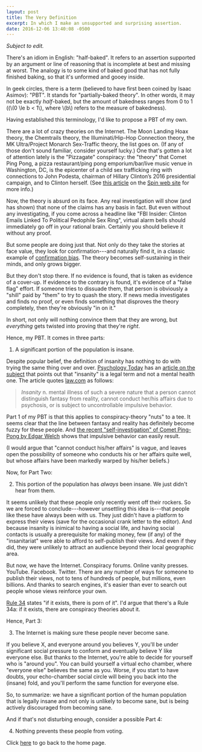```yaml
---
layout: post
title: The Very Definition
excerpt: In which I make an unsupported and surprising assertion.
date: 2016-12-06 13:40:08 -0500
---
```

*Subject to edit.*

There's an idiom in English: "half-baked".  It refers to an assertion
supported by an argument or line of reasoning that is incomplete at
best and missing at worst.  The analogy is to some kind of baked good
that has not fully finished baking, so that it's unformed and gooey
inside.

In geek circles, there is a term (believed to have first been coined
by Isaac Asimov): "PBT".  It stands for "partially-baked theory".  In
other words, it may not be exactly *half*-baked, but the amount of
bakedness ranges from 0 to 1 ((\\(0 \le b < 1\\), where \\(b\\) refers
to the measure of bakedness).

Having established this terminology, I'd like to propose a PBT of my
own.

There are a lot of crazy theories on the Internet.  The Moon Landing
Hoax theory, the Chemtrails theory, the Illuminati/Hip-Hop Connection
theory, the MK Ultra/Project Monarch Sex-Traffic theory, the list goes
on.  (If any of those don't sound familiar, consider yourself lucky.)
One that's gotten a lot of attention lately is the "Pizzagate"
conspiracy: the "theory" that Comet Ping Pong, a pizza restaurant/ping
pong emporium/bar/live music venue in Washington, DC, is the epicenter
of a child sex trafficking ring with connections to John Podesta,
chairman of Hillary Clinton’s 2016 presidential campaign, and to
Clinton herself.  (See [this
article](http://www.spin.com/2016/12/what-is-pizzagate-the-insane-child-sex-conspiracy-theory-that-led-a-man-to-fire-a-rifle-in-a-restaurant-explanied/)
on the [Spin web site](http://www.spin.com/) for more info.)

Now, the theory is absurd on its face.  Any real investigation will
show (and has shown) that none of the claims has any basis in fact.
But even without any investigating, if you come across a headline
like "FBI Insider: Clinton Emails Linked To Political Pedophile Sex
Ring", virtual alarm bells should immediately go off in your rational
brain.  Certainly you should believe it without any proof.

But some people are doing just that.  Not only do they take the
stories at face value, they look for confirmation---and naturally find
it, in a classic example of [confirmation
bias](https://en.wikipedia.org/wiki/Confirmation_bias).  The theory
becomes self-sustaining in their minds, and only grows bigger.

But they don't stop there.  If no evidence is found, that is taken as
evidence of a cover-up.  If evidence to the contrary is found, it's
evidence of a "false flag" effort.  If someone tries to dissuade them,
that person is obviously a "shill" paid by "them" to try to quash the
story.  If news media investigates and finds no proof, or even finds
something that disproves the theory completely, then they're obviously
"in on it."

In short, not only will nothing convince them that they are wrong, but
*everything* gets twisted into proving that they're *right*.

Hence, my PBT.  It comes in three parts:

1) A significant portion of the population is insane.

Despite popular belief, the definition of insanity has nothing to do
with trying the same thing over and over.  [Psychology
Today](https://www.psychologytoday.com/) has an [article on the
subject](https://www.psychologytoday.com/blog/in-therapy/200907/the-definition-insanity-is) that
points out that "insanity" is a legal term and not a
mental health one.  The article quotes [law.com](http://www.law.com/)
as follows:

> *Insanity* n. mental illness of such a severe nature that a person
>  cannot distinguish fantasy from reality, cannot conduct her/his
>  affairs due to psychosis, or is subject to uncontrollable impulsive
>  behavior.

Part 1 of my PBT is that this applies to conspiracy-theory "nuts" to a
tee.  It seems clear that the line between fantasy and reality has
definitely become fuzzy for these people.  And [the recent 
"self-investigation" of Comet Ping-Pong by Edgar
Welch](https://www.washingtonpost.com/news/local/wp/2016/12/04/d-c-police-respond-to-report-of-a-man-with-a-gun-at-comet-ping-pong-restaurant/?utm_term=.e03275620245)
shows that impulsive behavior can easily result.

(I would argue that "cannot conduct his/her affairs" is vague, and
leaves open the possibility of someone who conducts his or her affairs
quite well, but whose affairs have been markedly warped by his/her
beliefs.)

Now, for Part Two:

2) This portion of the population has *always* been insane.  We just
didn't hear from them.

It seems unlikely that these people only recently went off their
rockers.  So we are forced to conclude---however unsettling this idea
is---that people like these have always been with us.  They just
didn't have a platform to express their views (save for the occasional
crank letter to the editor).  And because insanity is inimical to
having a social life, and having social contacts is usually a
prerequisite for making money, few (if any) of the "insanitariat" were
able to afford to self-publish their views.  And even if they did,
they were unlikely to attract an audience beyond their local
geographic area.

But now, we have the Internet.  Conspiracy forums.  Online vanity
presses.  YouTube.  Facebook.  Twitter.  There are any number of ways
for someone to publish their views, not to tens of hundreds of people,
but millions, even billions.  And thanks to search engines, it's
easier than ever to search out people whose views reinforce your own.

[Rule 34](https://www.urbandictionary.com/define.php?term=Rule%2034)
states "if it exists, there is porn of it".  I'd argue that there's a
Rule 34a: if it exists, there are conspiracy theories about it.

Hence, Part 3:

3) The Internet is making sure these people never become sane.

If you believe X, and everyone around you believes Y, you'll be under
significant social pressure to conform and eventually believe Y like
everyone else.  But thanks to the Internet, you're able to decide for
yourself who is "around you".  You can build yourself a virtual echo
chamber, where "everyone else" believes the same as you.  Worse, if
you start to have doubts, your echo-chamber social circle will being
you back into the (insane) fold, and you'll perform the same function
for everyone else.

So, to summarize: we have a significant portion of the human
population that is legally insane and not only is unlikely to become
sane, but is being actively discouraged from becoming sane.

And if that's not disturbing enough, consider a possible Part 4:

4) Nothing prevents these people from voting.


Click [here](https://goltz20707.mmert.org/) to go back to the home page.

